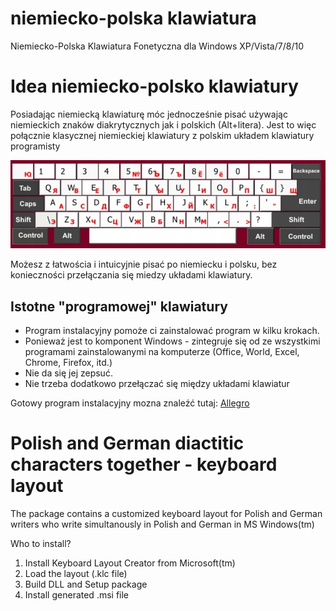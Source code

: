 # niemiecko-polska klawiatura
Niemiecko-Polska Klawiatura Fonetyczna dla Windows XP/Vista/7/8/10

# Idea niemiecko-polsko klawiatury
Posiadając niemiecką klawiaturę móc jednocześnie pisać używając niemieckich znaków diakrytycznych jak i polskich (Alt+litera). Jest to więc połącznie klasycznej niemieckiej klawiatury z polskim układem klawiatury programisty

![keyboard layout](https://raw.githubusercontent.com/0dayrisk/rosyjska-klawiatura-fonetyczna/main/Rosyjska-klawiatura-fonetyczna-sterownik.jpg)


Możesz z łatwościa i intuicyjnie pisać po niemiecku i polsku, bez konieczności przełączania się miedzy układami klawiatury.

## Istotne "programowej" klawiatury
* Program instalacyjny pomoże ci zainstalować program w kilku krokach.
* Ponieważ jest to komponent Windows - zintegruje się od ze wszystkimi programami zainstalowanymi na komputerze (Office, World, Excel, Chrome, Firefox, itd.)
* Nie da się jej zepsuć.
* Nie trzeba dodatkowo przełączać się między układami klawiatur

Gotowy program instalacyjny mozna znaleźć tutaj:
[Allegro](https://allegro.pl/listing?string=rosyjska%20klawiatura%20fonetyczna)


# Polish and German diactitic characters together - keyboard layout
The package contains a customized keyboard layout for Polish and German writers who write simultanously in Polish and German in MS Windows(tm)

Who to install?
1. Install Keyboard Layout Creator from Microsoft(tm)
2. Load the layout (.klc file)
3. Build DLL and Setup package
4. Install generated .msi file

